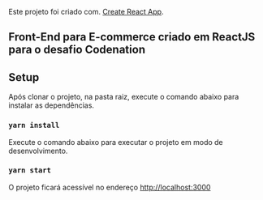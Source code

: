 Este projeto foi criado com. [Create React App](https://github.com/facebook/create-react-app).

## Front-End para E-commerce criado em ReactJS para o desafio Codenation



## Setup

Após clonar o projeto, na pasta raiz, execute o comando abaixo para instalar as dependências.

### `yarn install`

Execute o comando abaixo para executar o projeto em modo de desenvolvimento.

### `yarn start`

O projeto ficará acessível no endereço [http://localhost:3000](http://localhost:3000)
